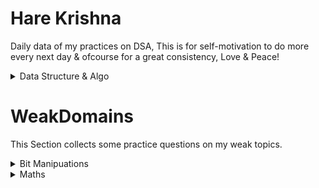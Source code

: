 # Hare Krishna
Daily data of my practices on DSA, This is for self-motivation to do more every next day & ofcourse for a great consistency, Love & Peace!

<details>
  <summary>Data Structure & Algo</summary>
  
| # | Total Questions | Question Topic | Platform | Qn Level | Remark
| --- | --- | --- | --- | --- | --- |
| Day01 | 06 | Array | Leetcode | 3E, 2M, 1H | Today was great!
 
</details>


# WeakDomains
This Section collects some practice questions on my weak topics.

<details>
  <summary>Bit Manipuations</summary>
  
| Date | Total Questions | Platform | Remark
| --- | --- | --- | --- |
| 02.Sept.22 |  |  |  |
 
</details>

<details>
  <summary>Maths</summary>
  
| Date | Total Questions | Platform | Remark
| --- | --- | --- | --- |
| 02.Sept.22 |  |  |  |
 
</details>


